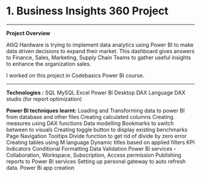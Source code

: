 # 1. Business Insights 360 Project
______________________________________________________________________________________________________________________________
**Project Overview**

AtliQ Hardware is trying to implement data analytics using Power BI to make data driven decisions to expand their market.
This dashboard gives answers to Finance, Sales, Marketing, Supply Chain Teams to gather useful insights to enhance the organization sales.

I worked on this project in Codebasics Power BI course.
____________________________________________________________________________________________________________________________
**Technologies :**
SQL
MySQL
Excel
Power Bi Desktop
DAX Language
DAX studio (for report optimization)

**Power BI techniques learnt:**
Loading and Transforming data to power BI from database and other files
Creating calculated columns
Creating measures using DAX functions
Data modelling
Bookmarks to switch between to visuals
Creating toggle button to display existing benchmarks
Page Navigation
Tooltips
Divide function to get rid of divide by zero error
Creating tables using M language
Dynamic titles based on applied filters
KPI Indicators
Conditional Formatting
Data Validation
Power Bi services - Collaboration, Workspace, Subscription, Access permission
Publishing reports to Power BI services
Setting up personal gateway to auto refresh data.
Power Bi app creation


